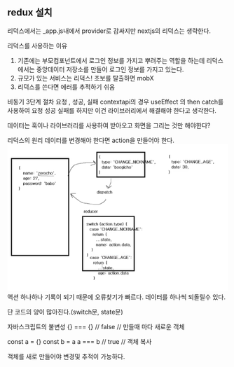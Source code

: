 ## redux 설치

리덕스에서는 _app.js내에서 provider로 감싸지만 nextjs의 리덕스는 생략한다.

리덕스를 사용하는 이유
1. 기존에는 부모컴포넌트에서 로그인 정보를 가지고 뿌려주는 역할을 하는데
   리덕스에서는 중앙데이터 저장소를 만들어 로그인 정보를 가지고 있는다.
2. 규모가 있는 서비스는 리덕스! 초보를 탈출하면 mobX
3. 리덕스를 쓴다면 에러를 추적하기 쉬움

비동기 3단계 절차
요청 , 성공, 실패
contextapi의 경우 useEffect 의 then catch를 사용하여 요청 성공 실패를 하지만
이건 라이브러리에서 해결해야 한다고 생각한다.

데이터는 훅이나 라이브러리를 사용하여 받아오고 화면을 그리는 것만 해야한다?

리덕스의 원리
데이터를 변경해야 한다면 action을 만들어야 한다.
![Untitled](./reduxstate.png)
액션 하나하나 기록이 되기 때문에 오류찾기가 빠르다.
데이터를 하나씩 되돌릴수 있다.

단 코드의 양이 많아진다.(switch문, state문)

자바스크립트의 불변성
{} === {} // false // 만들때 마다 새로운 객체 

const a = {}
const b = a
a === b // true // 객체 복사
 
객체를 새로 만들어야 변경및 추적이 가능하다.
